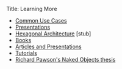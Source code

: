 Title: Learning More

- [Common Use Cases](common-use-cases.html)
- [Presentations](presentations.html)
- [Hexagonal Architecture](hexagonal-architecture.html) [stub]
- [Books](books.html)
- [Articles and Presentations](articles-and-presentations.html)
- [Tutorials](tutorials.html)
- [Richard Pawson's Naked Objects thesis](resources/Pawson-Naked-Objects-thesis.pdf)
